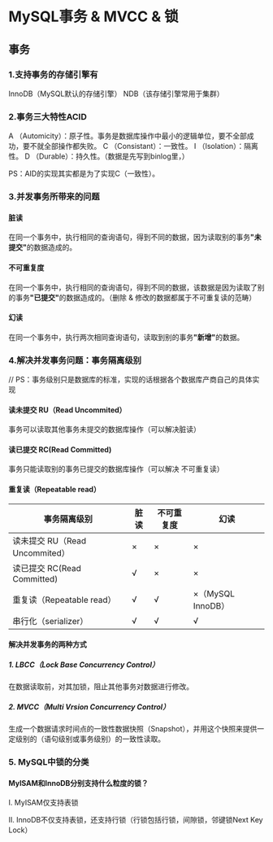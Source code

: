 # MySQL事务 & MVCC & 锁

## 事务

### 1.支持事务的存储引擎有

InnoDB（MySQL默认的存储引擎）
NDB（该存储引擎常用于集群）

### 2.事务三大特性ACID

A （Automicity）：原子性。事务是数据库操作中最小的逻辑单位，要不全部成功，要不就全部操作都失败。
C （Consistant）：一致性。
I （Isolation）：隔离性。
D （Durable）：持久性。（数据是先写到binlog里，）

PS：AID的实现其实都是为了实现C（一致性）。

### 3.并发事务所带来的问题

#### 脏读
在同一个事务中，执行相同的查询语句，得到不同的数据，因为读取别的事务<b>"未提交"</b>的数据造成的。

#### 不可重复度
在同一个事务中，执行相同的查询语句，得到不同的数据，该数据是因为读取了别的事务<b>"已提交"</b>的数据造成的。（删除 & 修改的数据都属于不可重复读的范畴）

#### 幻读
在同一个事务中，执行两次相同查询语句，读取到别的事务<b>"新增"</b>的数据。

### 4.解决并发事务问题：事务隔离级别
// PS：事务级别只是数据库的标准，实现的话根据各个数据库产商自己的具体实现


#### 读未提交 RU（Read Uncommited）
事务可以读取其他事务未提交的数据库操作（可以解决脏读）

#### 读已提交 RC(Read Committed)
事务只能读取别的事务已提交的数据库操作（可以解决 不可重复读）

#### 重复读（Repeatable read）


| 事务隔离级别 | 脏读 | 不可重复度 | 幻读 |
| ----------- | ---- | --------- | --- |
| 读未提交 RU（Read Uncommited）  | × | × | × |
| 读已提交 RC(Read Committed)    | √ | × | × |
| 重复读（Repeatable read）      | √ | √ | ×（MySQL InnoDB） |
| 串行化（serializer）           | √ | √ | √ |

#### 解决并发事务的两种方式

##### 1. LBCC（Lock Base Concurrency Control）

在数据读取前，对其加锁，阻止其他事务对数据进行修改。



##### 2. MVCC（Multi Vrsion Concurrency Control）

生成一个数据请求时间点的一致性数据快照（Snapshot），并用这个快照来提供一定级别的（语句级别或事务级别）的一致性读取。





### 5. MySQL中锁的分类

#### MyISAM和InnoDB分别支持什么粒度的锁？

Ⅰ. MyISAM仅支持表锁

Ⅱ. InnoDB不仅支持表锁，还支持行锁（行锁包括行锁，间隙锁，邻键锁Next Key Lock）







